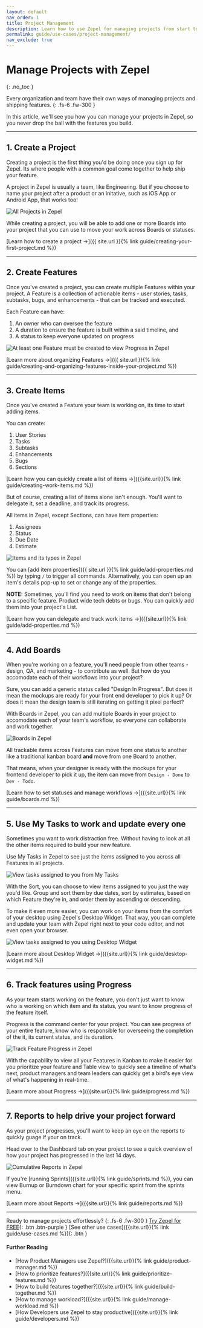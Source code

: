 ```yaml
---
layout: default
nav_order: 1
title: Project Management
description: Learn how to use Zepel for managing projects from start to finish.
permalink: guide/use-cases/project-management/
nav_exclude: true
---
```

# Manage Projects with Zepel
{: .no_toc }

Every organization and team have their own ways of managing projects and shipping features.
{: .fs-6 .fw-300 }

In this article, we'll see you how you can manage your projects in Zepel, so you never drop the ball with the features you build.

---

## 1. Create a Project

Creating a project is the first thing you'd be doing once you sign up for Zepel. Its where people with a common goal come together to help ship your feature. 

A project in Zepel is usually a team, like Engineering. But if you choose to name your project after a product or an initative, such as iOS App or Android App, that works too!

![All Projects in Zepel](/assets/uploads/zepel-projects.png "Zepel Projects")

While creating a project, you will be able to add one or more Boards into your project that you can use to move your work across Boards or statuses.

[Learn how to create a project ->]({{ site.url }}{% link guide/creating-your-first-project.md %})

---

## 2. Create Features

Once you've created a project, you can create multiple Features within your project. A Feature is a collection of actionable items - user stories, tasks, subtasks, bugs, and enhancements - that can be tracked and executed. 

Each Feature can have: 
1. An owner who can oversee the feature 
2. A duration to ensure the feature is built within a said timeline, and
3. A status to keep everyone updated on progress

![At least one Feature must be created to view Progress in Zepel](/assets/uploads/zepel-progress-one-feature.png "Feature Progress with one Feature")


[Learn more about organizing Features ->]({{ site.url }}{% link guide/creating-and-organizing-features-inside-your-project.md %})

---

## 3. Create Items

Once you've created a Feature your team is working on, its time to start adding items. 

You can create:
1. User Stories
2. Tasks
3. Subtasks
4. Enhancements
5. Bugs
6. Sections

[Learn how you can quickly create a list of items ->]({{site.url}}{% link guide/creating-work-items.md %})

But of course, creating a list of items alone isn't enough. You'll want to delegate it, set a deadline, and track its progress.

All items in Zepel, except Sections, can have item properties:
1. Assignees
2. Status
3. Due Date
4. Estimate

![Items and its types in Zepel](/assets/uploads/zepel-items.png "Items in Zepel")

You can [add item properties]({{ site.url }}{% link guide/add-properties.md %}) by typing ```/``` to trigger all commands. Alternatively, you can open up an item's details pop-up to set or change any of the properties.

__NOTE:__ Sometimes, you'll find you need to work on items that don't belong to a specific feature. Product wide tech debts or bugs. You can quickly add them into your project's List.

[Learn how you can delegate and track work items ->]({{site.url}}{% link guide/add-properties.md %})

---

## 4. Add Boards

When you're working on a feature, you'll need people from other teams - design, QA, and marketing - to contribute as well. But how do you accomodate each of their workflows into your project? 

Sure, you can add a generic status called "Design In Progress". But does it mean the mockups are ready for your front end developer to pick it up? Or does it mean the design team is still iterating on getting it pixel perfect?

With Boards in Zepel, you can add multiple Boards in your project to accomodate each of your team's workflow, so everyone can collaborate and work together.

![Boards in Zepel](/assets/uploads/zepel-boards.png "Boards in Zepel")

All trackable items across Features can move from one status to another like a traditional kanban board **and** move from one Board to another. 

That means, when your designer is ready with the mockups for your frontend developer to pick it up, the item can move from ```Design - Done``` to ```Dev - Todo```.

[Learn how to set statuses and manage workflows ->]({{site.url}}{% link guide/boards.md %})

---

## 5. Use My Tasks to work and update every one

Sometimes you want to work distraction free. Without having to look at all the other items required to build your new feature.

Use My Tasks in Zepel to see just the items assigned to you across all Features in all projects. 

![View tasks assigned to you from My Tasks](/assets/uploads/zepel-my-tasks.png "My Tasks")

With the Sort, you can choose to view items assigned to you just the way you'd like. Group and sort them by due dates, sort by estimates, based on which Feature they're in, and order them by ascending or descending.

To make it even more easier, you can work on your items from the comfort of your desktop using Zepel's Desktop Widget. That way, you can complete and update your team with Zepel right next to your code editor, and not even open your browser.

![View tasks assigned to you using Desktop Widget](/assets/uploads/zepel-desktop-widget.png "Zepel Desktop Widget")

[Learn more about Desktop Widget ->]({{site.url}}{% link guide/desktop-widget.md %})

---

## 6. Track features using Progress

As your team starts working on the feature, you don't just want to know who is working on which item and its status, you want to know progress of the feature itself. 

Progress is the command center for your project. You can see progress of your entire feature, know who is responsible for overseeing the completion of the it, its current status, and its duration.

![Track Feature Progress in Zepel](/assets/uploads/zepel-features.png "Feature Progress")

With the capability to view all your Features in Kanban to make it easier for you prioritize your feature and Table view to quickly see a timeline of what's next, product managers and team leaders can quickly get a bird's eye view of what's happening in real-time.

[Learn more about Progress ->]({{site.url}}{% link guide/progress.md %})

---

## 7. Reports to help drive your project forward

As your project progresses, you'll want to keep an eye on the reports to quickly guage if your on track.

Head over to the Dashboard tab on your project to see a quick overview of how your project has progressed in the last 14 days.

![Cumulative Reports in Zepel](/assets/uploads/zepel-cumulative-report.png "Cumulative Reports")

If you're [running Sprints]({{site.url}}{% link guide/sprints.md %}), you can view Burnup or Burndown chart for your specific sprint from the sprints menu.

[Learn more about Reports ->]({{site.url}}{% link guide/reports.md %})

---

Ready to manage projects effortlessly?
{: .fs-6 .fw-300 }
[Try Zepel for FREE](https://zepel.io/?utm_source=zepelguide&utm_medium=usecases&utm_campaign=project-management){: .btn .btn-purple } 
[See other use cases]({{site.url}}{% link guide/use-cases.md %}){: .btn }

#### Further Reading
- [How Product Managers use Zepel?]({{site.url}}{% link guide/product-manager.md %})
- [How to prioritize features?]({{site.url}}{% link guide/prioritize-features.md %})
- [How to build features together?]({{site.url}}{% link guide/build-together.md %})
- [How to manage workload?]({{site.url}}{% link guide/manage-workload.md %})
- [How Developers use Zepel to stay productive]({{site.url}}{% link guide/developers.md %})